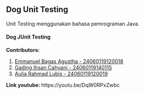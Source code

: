 ## Dog Unit Testing

Unit Testing menggunakan bahasa pemrograman Java.

<h4>Dog JUnit Testing</h4>


<p class="h2"><b>Contributors: </b></p>
<ol> 
  <li><a class="h3" href='https://github.com/bagas-09'>Emmanuel Bagas Agustha - 24060119120018</a><br></li>
  <li><a class="h3" href="https://github.com/gadingihsn">Gading Ihsan Cahyani - 24060119140115 </a><br></li>
  <li><a class="h3" href="https://github.com/aullbs"> Aulia Rahmad Lubis - 24060119120019 </a></li>
</ol>

<p><b>Link youtube: </b>https://youtu.be/DqW0RPxZwbc</p>
